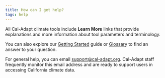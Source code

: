 ```yaml
---
title: How can I get help?
tags: help
---
```


All Cal-Adapt climate tools include **Learn More** links that provide explanations and more information about tool parameters and terminology. 

You can also explore our [Getting Started](/help/get-started/) guide or [Glossary](/help/glossary/) to find an answer to your question.

For general help, you can email support@cal-adapt.org. Cal-Adapt staff frequently monitor this email address and are ready to support users in accessing California climate data.